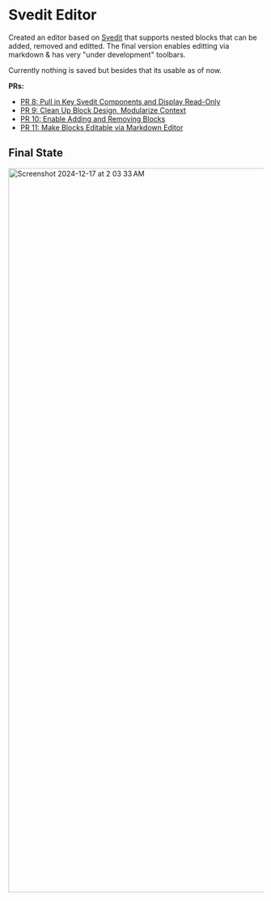 # Svedit Editor

Created an editor based on [Svedit](https://github.com/michael/svedit/tree/main) that supports nested blocks that can be added, removed and editted.  The final version enables editting via markdown & has very "under development" toolbars.

Currently nothing is saved but besides that its usable as of now.

**PRs:**
- [PR 8: Pull in Key Svedit Components and Display Read-Only](https://github.com/drothermel/frontend_practice/pull/8)
- [PR 9: Clean Up Block Design, Modularize Context](https://github.com/drothermel/frontend_practice/pull/9)
- [PR 10: Enable Adding and Removing Blocks](https://github.com/drothermel/frontend_practice/pull/10)
- [PR 11: Make Blocks Editable via Markdown Editor
](https://github.com/drothermel/frontend_practice/pull/11)

## Final State
<img width="1430" alt="Screenshot 2024-12-17 at 2 03 33 AM" src="https://github.com/user-attachments/assets/92de89b0-bfec-4104-8ba6-be98b42e7382" />
